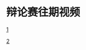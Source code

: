 # 辩论赛往期视频

[1](1.html ':include :type=iframe width=100% height=450px')

[2](2.html ':include :type=iframe width=100% height=450px')